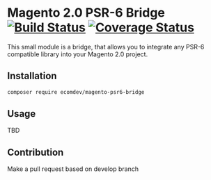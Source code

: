 # Magento 2.0 PSR-6 Bridge [![Build Status](https://travis-ci.org/EcomDev/magento-psr6-bridge.svg)](https://travis-ci.org/EcomDev/magento-psr6-bridge)  [![Coverage Status](https://coveralls.io/repos/github/EcomDev/magento-psr6-bridge/badge.svg?branch=develop)](https://coveralls.io/github/EcomDev/magento-psr6-bridge?branch=develop)

This small module is a bridge, that allows you to integrate any PSR-6 compatible library into your Magento 2.0 project.

## Installation
```bash
composer require ecomdev/magento-psr6-bridge
```

## Usage
TBD

## Contribution
Make a pull request based on develop branch
